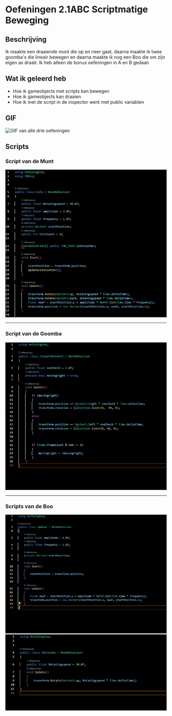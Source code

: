 # Oefeningen 2.1ABC Scriptmatige Beweging

## Beschrijving

Ik maakte een draaiende munt die op en neer gaat, daarna maakte ik twee goomba's die lineair bewegen en daarna maakte ik nog een Boo die om zijn eigen as draait.
Ik heb alleen de bonus oefeningen in A en B gedaan

## Wat ik geleerd heb

* Hoe ik gameobjects met scripts kan bewegen
* Hoe ik gameobjects kan draaien 
* Hoe ik met de script in de inspector werk met public variablen

## GIF

![GIF van alle drie oefeningen](../beeldmaterial/oefeningen2_1ABC.gif)

## Scripts

### Script van de Munt

![Beeld van de Munt Script](../beeldmaterial/Coin.png)

---

### Script van de Goomba

![Beeld van de Goomba Script](../beeldmaterial/Goomba.png)

---

### Scripts van de Boo

![Beeld van de Boo1 Script](../beeldmaterial/Boo1.png)
![Beeld van de Boo2 Script](../beeldmaterial/Boo2.png)